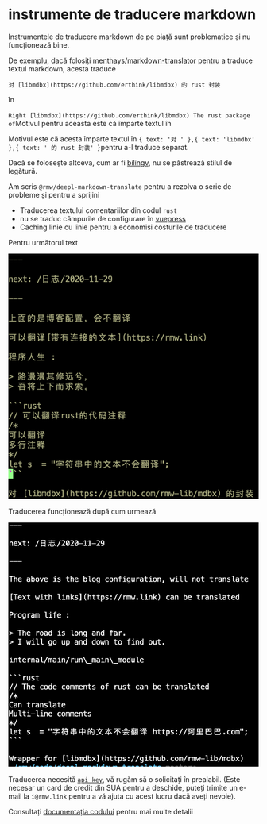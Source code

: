 # instrumente de traducere markdown

Instrumentele de traducere markdown de pe piață sunt problematice și nu funcționează bine.

De exemplu, dacă folosiți [menthays/markdown-translator](https://github.com/menthays/markdown-translator) pentru a traduce textul markdown, acesta traduce

`对 [libmdbx](https://github.com/erthink/libmdbx) 的 rust 封装`

în

`Right [libmdbx](https://github.com/erthink/libmdbx) The rust package of`Motivul pentru aceasta este că împarte textul în

Motivul este că acesta împarte textul în `{ text: '对 ' },{ text: 'libmdbx' },{ text: ' 的 rust 封装' }`pentru a-l traduce separat.

Dacă se folosește altceva, cum ar fi [bilingv](https://github.com/zjp-CN/bilingual/issues/22), nu se păstrează stilul de legătură.

Am scris `@rmw/deepl-markdown-translate` pentru a rezolva o serie de probleme și pentru a sprijini

* Traducerea textului comentariilor din codul `rust`
* nu se traduc câmpurile de configurare în [vuepress](https://v2.vuepress.vuejs.org/zh/reference/default-theme/frontmatter.html#prev)
* Caching linie cu linie pentru a economisi costurile de traducere

Pentru următorul text

![](https://raw.githubusercontent.com/gcxfd/img/gh-pages/nc10t5.png)

Traducerea funcționează după cum urmează

![](https://raw.githubusercontent.com/gcxfd/img/gh-pages/CytFEw.png)

Traducerea necesită [`api key`](https://www.deepl.com/pro-api), vă rugăm să o solicitați în prealabil. (Este necesar un card de credit din SUA pentru a deschide, puteți trimite un e-mail la `i@rmw.link` pentru a vă ajuta cu acest lucru dacă aveți nevoie).

Consultați [documentația codului](https://www.npmjs.com/package/@rmw/deepl-markdown-translate) pentru mai multe detalii